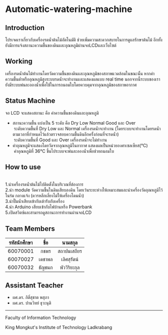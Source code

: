 # Automatic-watering-machine

## Introduction
โปรเจคเราเกี่ยวกับเครื่องรดน้ำต้นไม้อัตโนมัติ ช่วยเพิ่มความสะดวกสบายในการดูแลรักษาต้นไม้ อีกทั้งยังมีการแจ้งสถานะความชื้นของดินและอุณหภูมิผ่านจอLCDและเว็บไซต์

## Working
เครื่องรดน้ำต้นไม้ทำงานโดยวัดความชื้นของดินและอุณหภูมิของสภาพแวดล้อมในขณะนั้น หากค่าความชื้นต่ำหรืออุณหภูมิสูงระบบรดน้ำจะทำงานและแสดงผลแบบ real time นอกจากนี้ระบบของเรายังมีระบบพ่นละอองน้ำเพื่อใช้ในการถนอมใบโดยควบคุมจากอุณหภูมิของสภาพอากาศ

## Status Machine
จอ LCD จะแสดงสถานะ คือ ค่าความชื้นของดินและอุณหภูมิ
* สถานะความชื้น แบ่งเป็น 5 ระดับ คือ Dry Low Normal Good และ Over
<br>&nbsp;ระดับความชื้นที่ Dry Low และ Normal เครื่องรดน้ำจะทำงาน (โดยระบบจะทำงานโดยรดน้ำตามเวลาที่กำหนดไว้แล้วตรวจสอบความชื้นดินอีกครั้งก่อนที่จะรดน้ำ)
<br>&nbsp;ระดับความชื้นที่ Good และ Over เครื่องรดน้ำจะไม่ทำงาน
* ค่าอุณหภูมิจะแสดงโดยวัดจากอุณหภูมิในอากาศ แสดงผลเป็นหน่วยองศาเซลเซียส(°C)
<br>&nbsp;ค่าอุณหภูมิที่ 36°C ขึ้นไประบบจะพ่นละอองน้ำเพื่อช่วยถนอมใบ

## How to use
<br>1.นำเครื่องรดน้ำต้นไม้ไปติดตั้งในบริเวณที่ต้องการ
<br>2.นำ module วัดความชื้นในดินเสียบลงดิน โดยเว้นระยะห่างให้เหมาะสมและนำเครื่องวัดอุณหภูมิไว้ในร่ม กลางแจ้ง (ควรหลีกเลี่ยงไม่ให้เครื่องโดนน้ำ)
<br>3.นำปั๊มน้ำเสียบเข้ากับเต้ารับกับเครื่อง
<br>4.นำ Arduino เสียบเข้ากับไฟบ้านหรือ Powerbank
<br>5.เปิดสวิตซ์และสามารถดูสถานะการทำงานผ่านจอLCD

## Team Members
| รหัสนักศึกษา        | ชื่อ | นามสกุล |
| :-------------: |:----------:|:--------:|
| 60070001      | กชพร | สถาปนเสถียร |
| 60070027      | เดชาพล | เลิศสุรัตน์ |
| 60070032      | ธัญชนก | พัววิริยะกุล |

## Assistant Teacher
* ผศ.ดร. กิติ์สุชาต พสุภา
* ผศ.ดร. ปานวิทย์ ธุวะนุติ
---
Faculty of Information Technology

King Mongkut's Institute of Technology Ladkrabang
